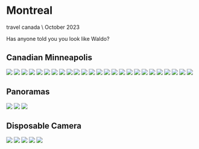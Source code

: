 # Montreal
<tag>travel</tag> <tag>canada</tag> \\ October 2023

Has anyone told you you look like Waldo?

## Canadian Minneapolis

<picture><source srcset='/images/montreal-2022/DSCF3440.avif' type='image/avif'/><source srcset='/images/montreal-2022/DSCF3440.jxl' type='image/jxl'/><source srcset='/images/montreal-2022/DSCF3440.webp' type='image/webp'/><img src='/images/montreal-2022/DSCF3440.jpg' loading='lazy'/></picture>
<picture><source srcset='/images/montreal-2022/DSCF3445.avif' type='image/avif'/><source srcset='/images/montreal-2022/DSCF3445.jxl' type='image/jxl'/><source srcset='/images/montreal-2022/DSCF3445.webp' type='image/webp'/><img src='/images/montreal-2022/DSCF3445.jpg' loading='lazy'/></picture>
<picture><source srcset='/images/montreal-2022/DSCF3455.avif' type='image/avif'/><source srcset='/images/montreal-2022/DSCF3455.jxl' type='image/jxl'/><source srcset='/images/montreal-2022/DSCF3455.webp' type='image/webp'/><img src='/images/montreal-2022/DSCF3455.jpg' loading='lazy'/></picture>
<picture><source srcset='/images/montreal-2022/DSCF3478.avif' type='image/avif'/><source srcset='/images/montreal-2022/DSCF3478.jxl' type='image/jxl'/><source srcset='/images/montreal-2022/DSCF3478.webp' type='image/webp'/><img src='/images/montreal-2022/DSCF3478.jpg' loading='lazy'/></picture>
<picture><source srcset='/images/montreal-2022/DSCF3479.avif' type='image/avif'/><source srcset='/images/montreal-2022/DSCF3479.jxl' type='image/jxl'/><source srcset='/images/montreal-2022/DSCF3479.webp' type='image/webp'/><img src='/images/montreal-2022/DSCF3479.jpg' loading='lazy'/></picture>
<picture><source srcset='/images/montreal-2022/DSCF3483.avif' type='image/avif'/><source srcset='/images/montreal-2022/DSCF3483.jxl' type='image/jxl'/><source srcset='/images/montreal-2022/DSCF3483.webp' type='image/webp'/><img src='/images/montreal-2022/DSCF3483.jpg' loading='lazy'/></picture>
<picture><source srcset='/images/montreal-2022/DSCF3487.avif' type='image/avif'/><source srcset='/images/montreal-2022/DSCF3487.jxl' type='image/jxl'/><source srcset='/images/montreal-2022/DSCF3487.webp' type='image/webp'/><img src='/images/montreal-2022/DSCF3487.jpg' loading='lazy'/></picture>
<picture><source srcset='/images/montreal-2022/DSCF3496.avif' type='image/avif'/><source srcset='/images/montreal-2022/DSCF3496.jxl' type='image/jxl'/><source srcset='/images/montreal-2022/DSCF3496.webp' type='image/webp'/><img src='/images/montreal-2022/DSCF3496.jpg' loading='lazy'/></picture>
<picture><source srcset='/images/montreal-2022/DSCF3502.avif' type='image/avif'/><source srcset='/images/montreal-2022/DSCF3502.jxl' type='image/jxl'/><source srcset='/images/montreal-2022/DSCF3502.webp' type='image/webp'/><img src='/images/montreal-2022/DSCF3502.jpg' loading='lazy'/></picture>
<picture><source srcset='/images/montreal-2022/DSCF3509.avif' type='image/avif'/><source srcset='/images/montreal-2022/DSCF3509.jxl' type='image/jxl'/><source srcset='/images/montreal-2022/DSCF3509.webp' type='image/webp'/><img src='/images/montreal-2022/DSCF3509.jpg' loading='lazy'/></picture>
<picture><source srcset='/images/montreal-2022/DSCF3513.avif' type='image/avif'/><source srcset='/images/montreal-2022/DSCF3513.jxl' type='image/jxl'/><source srcset='/images/montreal-2022/DSCF3513.webp' type='image/webp'/><img src='/images/montreal-2022/DSCF3513.jpg' loading='lazy'/></picture>
<picture><source srcset='/images/montreal-2022/DSCF3515.avif' type='image/avif'/><source srcset='/images/montreal-2022/DSCF3515.jxl' type='image/jxl'/><source srcset='/images/montreal-2022/DSCF3515.webp' type='image/webp'/><img src='/images/montreal-2022/DSCF3515.jpg' loading='lazy'/></picture>
<picture><source srcset='/images/montreal-2022/DSCF3521.avif' type='image/avif'/><source srcset='/images/montreal-2022/DSCF3521.jxl' type='image/jxl'/><source srcset='/images/montreal-2022/DSCF3521.webp' type='image/webp'/><img src='/images/montreal-2022/DSCF3521.jpg' loading='lazy'/></picture>
<picture><source srcset='/images/montreal-2022/DSCF3528.avif' type='image/avif'/><source srcset='/images/montreal-2022/DSCF3528.jxl' type='image/jxl'/><source srcset='/images/montreal-2022/DSCF3528.webp' type='image/webp'/><img src='/images/montreal-2022/DSCF3528.jpg' loading='lazy'/></picture>
<picture><source srcset='/images/montreal-2022/DSCF3534.avif' type='image/avif'/><source srcset='/images/montreal-2022/DSCF3534.jxl' type='image/jxl'/><source srcset='/images/montreal-2022/DSCF3534.webp' type='image/webp'/><img src='/images/montreal-2022/DSCF3534.jpg' loading='lazy'/></picture>
<picture><source srcset='/images/montreal-2022/DSCF3546.avif' type='image/avif'/><source srcset='/images/montreal-2022/DSCF3546.jxl' type='image/jxl'/><source srcset='/images/montreal-2022/DSCF3546.webp' type='image/webp'/><img src='/images/montreal-2022/DSCF3546.jpg' loading='lazy'/></picture>
<picture><source srcset='/images/montreal-2022/DSCF3549.avif' type='image/avif'/><source srcset='/images/montreal-2022/DSCF3549.jxl' type='image/jxl'/><source srcset='/images/montreal-2022/DSCF3549.webp' type='image/webp'/><img src='/images/montreal-2022/DSCF3549.jpg' loading='lazy'/></picture>
<picture><source srcset='/images/montreal-2022/DSCF3551.avif' type='image/avif'/><source srcset='/images/montreal-2022/DSCF3551.jxl' type='image/jxl'/><source srcset='/images/montreal-2022/DSCF3551.webp' type='image/webp'/><img src='/images/montreal-2022/DSCF3551.jpg' loading='lazy'/></picture>
<picture><source srcset='/images/montreal-2022/DSCF3554.avif' type='image/avif'/><source srcset='/images/montreal-2022/DSCF3554.jxl' type='image/jxl'/><source srcset='/images/montreal-2022/DSCF3554.webp' type='image/webp'/><img src='/images/montreal-2022/DSCF3554.jpg' loading='lazy'/></picture>
<picture><source srcset='/images/montreal-2022/DSCF3561.avif' type='image/avif'/><source srcset='/images/montreal-2022/DSCF3561.jxl' type='image/jxl'/><source srcset='/images/montreal-2022/DSCF3561.webp' type='image/webp'/><img src='/images/montreal-2022/DSCF3561.jpg' loading='lazy'/></picture>
<picture><source srcset='/images/montreal-2022/DSCF3571.avif' type='image/avif'/><source srcset='/images/montreal-2022/DSCF3571.jxl' type='image/jxl'/><source srcset='/images/montreal-2022/DSCF3571.webp' type='image/webp'/><img src='/images/montreal-2022/DSCF3571.jpg' loading='lazy'/></picture>
<picture><source srcset='/images/montreal-2022/DSCF3593.avif' type='image/avif'/><source srcset='/images/montreal-2022/DSCF3593.jxl' type='image/jxl'/><source srcset='/images/montreal-2022/DSCF3593.webp' type='image/webp'/><img src='/images/montreal-2022/DSCF3593.jpg' loading='lazy'/></picture>
<picture><source srcset='/images/montreal-2022/DSCF3601.avif' type='image/avif'/><source srcset='/images/montreal-2022/DSCF3601.jxl' type='image/jxl'/><source srcset='/images/montreal-2022/DSCF3601.webp' type='image/webp'/><img src='/images/montreal-2022/DSCF3601.jpg' loading='lazy'/></picture>
<picture><source srcset='/images/montreal-2022/DSCF3607.avif' type='image/avif'/><source srcset='/images/montreal-2022/DSCF3607.jxl' type='image/jxl'/><source srcset='/images/montreal-2022/DSCF3607.webp' type='image/webp'/><img src='/images/montreal-2022/DSCF3607.jpg' loading='lazy'/></picture>
<picture><source srcset='/images/montreal-2022/DSCF3618.avif' type='image/avif'/><source srcset='/images/montreal-2022/DSCF3618.jxl' type='image/jxl'/><source srcset='/images/montreal-2022/DSCF3618.webp' type='image/webp'/><img src='/images/montreal-2022/DSCF3618.jpg' loading='lazy'/></picture>

## Panoramas

<picture><source srcset='/images/montreal-2022/DSCF3497.avif' type='image/avif'/><source srcset='/images/montreal-2022/DSCF3497.jxl' type='image/jxl'/><source srcset='/images/montreal-2022/DSCF3497.webp' type='image/webp'/><img src='/images/montreal-2022/DSCF3497.jpg' loading='lazy'/></picture>
<picture><source srcset='/images/montreal-2022/DSCF3523.avif' type='image/avif'/><source srcset='/images/montreal-2022/DSCF3523.jxl' type='image/jxl'/><source srcset='/images/montreal-2022/DSCF3523.webp' type='image/webp'/><img src='/images/montreal-2022/DSCF3523.jpg' loading='lazy'/></picture>
<picture><source srcset='/images/montreal-2022/DSCF3617.avif' type='image/avif'/><source srcset='/images/montreal-2022/DSCF3617.jxl' type='image/jxl'/><source srcset='/images/montreal-2022/DSCF3617.webp' type='image/webp'/><img src='/images/montreal-2022/DSCF3617.jpg' loading='lazy'/></picture>

## Disposable Camera

<picture><img src="/images/montreal-2022/R1-06517-004A.png" loading='lazy'/></picture>
<picture><img src="/images/montreal-2022/R1-06517-006A.JPG" loading='lazy'/></picture>
<picture><img src="/images/montreal-2022/R1-06517-016A.JPG" loading='lazy'/></picture>
<picture><img src="/images/montreal-2022/R1-06517-021A.JPG" loading='lazy'/></picture>
<picture><img src="/images/montreal-2022/R1-06517-023A.JPG" loading='lazy'/></picture>